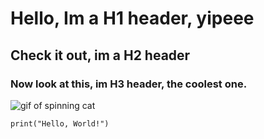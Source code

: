 # Hello, Im a H1 header, yipeee
## Check it out, im a H2 header
### Now look at this, im H3 header, the coolest one.


![gif of spinning cat](https://media.tenor.com/sbfBfp3FeY8AAAAj/oia-uia.gif)


```
print("Hello, World!")
```
